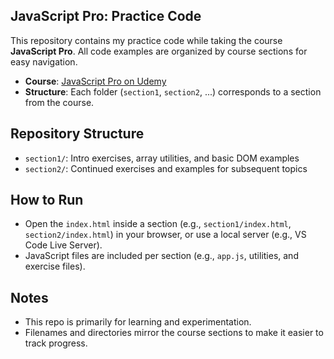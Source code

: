 ## JavaScript Pro: Practice Code

This repository contains my practice code while taking the course **JavaScript Pro**. All code examples are organized by course sections for easy navigation.

- **Course**: [JavaScript Pro on Udemy](https://www.udemy.com/course/pro-javascript/)
- **Structure**: Each folder (`section1`, `section2`, ...) corresponds to a section from the course.

## Repository Structure

- `section1/`: Intro exercises, array utilities, and basic DOM examples
- `section2/`: Continued exercises and examples for subsequent topics

## How to Run

- Open the `index.html` inside a section (e.g., `section1/index.html`, `section2/index.html`) in your browser, or use a local server (e.g., VS Code Live Server).
- JavaScript files are included per section (e.g., `app.js`, utilities, and exercise files).

## Notes

- This repo is primarily for learning and experimentation.
- Filenames and directories mirror the course sections to make it easier to track progress.
